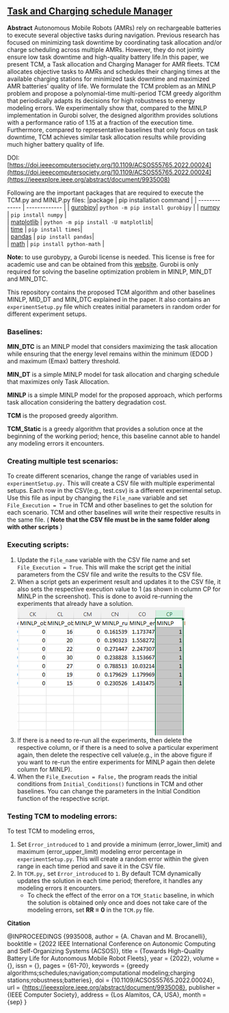 ## [**T**ask and **C**harging schedule **M**anager](https://doi.ieeecomputersociety.org/10.1109/ACSOS55765.2022.00024)

**Abstract**
Autonomous Mobile Robots (AMRs) rely on rechargeable batteries to execute several objective tasks during navigation. Previous research has focused on minimizing task downtime by coordinating task allocation and/or charge scheduling across multiple AMRs. However, they do not jointly ensure low task downtime and high-quality battery life.In this paper, we present TCM, a Task allocation and Charging Manager for AMR fleets. TCM allocates objective tasks to AMRs and schedules their charging times at the available charging stations for minimized task downtime and maximized AMR batteries’ quality of life. We formulate the TCM problem as an MINLP problem and propose a polynomial-time multi-period TCM greedy algorithm that periodically adapts its decisions for high robustness to energy modeling errors. We experimentally show that, compared to the MINLP implementation in Gurobi solver, the designed algorithm provides solutions with a performance ratio of 1.15 at a fraction of the execution time. Furthermore, compared to representative baselines that only focus on task downtime, TCM achieves similar task allocation results while providing much higher battery quality of life.

DOI: [https://doi.ieeecomputersociety.org/10.1109/ACSOS55765.2022.00024](https://doi.ieeecomputersociety.org/10.1109/ACSOS55765.2022.00024](https://ieeexplore.ieee.org/abstract/document/9935008)

Following are the important packages that are required to execute the TCM.py and MINLP.py files:
|package | pip installation command | 
| ------------- | ------------- | 
| [gurobipy](https://www.gurobi.com/documentation/9.5/quickstart_linux/cs_using_pip_to_install_gr.html)| `python -m pip install gurobipy`   | 
| [numpy](https://numpy.org/install/)  | `pip install numpy`  |   
| [matplotlib](https://matplotlib.org/stable/users/installing/index.html) | `python -m pip install -U matplotlib`|  
| [time](https://pypi.org/project/times/) | `pip install times`|  
| [pandas](https://pandas.pydata.org/docs/getting_started/install.html) | `pip install pandas`|  
| [math](https://pypi.org/project/python-math/) | `pip install python-math` |


**Note:** to use gurobypy, a Gurobi license is needed. This license is free for academic use and can be obtained from this [website](https://www.gurobi.com/academia/academic-program-and-licenses/). Gurobi is only required for solving the baseline optimization problem in MINLP, MIN_DT and MIN_DTC.


This repository contains the proposed TCM algorithm and other baselines MINLP, MID_DT and MIN_DTC explained in the paper. It also contains an `experimentSetup.py` file which creates initial parameters in random order for different experiment setups. 
### Baselines:
**MIN_DTC** is an MINLP model that considers maximizing the task allocation while ensuring that the energy level remains within the minimum (EDOD ) and maximum (Emax) battery threshold.
 
**MIN_DT** is a simple MINLP model for task allocation and charging schedule that maximizes only Task Allocation.

**MINLP** is a simple MINLP model for the proposed approach, which performs task allocation considering the battery degradation cost.

**TCM** is the proposed greedy algorithm. 

**TCM_Static** is a greedy algorithm that provides a solution once at the beginning of the working period; hence, this baseline cannot able to handel any modeling errors it encounters. 

### Creating multiple test scenarios:
To create different scenarios, change the range of variables used in `experimentSetup.py.` This will create a CSV file with multiple experimental setups. Each row in the CSV(e.g., test.csv) is a different experimental setup. Use this file as input by changing the `File_name` variable and set `File_Execution = True` in TCM and other baselines to get the solution for each scenario. TCM and other baselines will write their respective results in the same file. ( **Note that the CSV file must be in the same folder along with other scripts** )


### Executing scripts:
1. Update the `File_name` variable with the CSV file name and set `File_Execution = True`. This will make the script get the initial parameters from the CSV file and write the results to the CSV file. 
2. When a script gets an experiment result and updates it to the CSV file, it also sets the respective execution value to 1 (as shown in column CP for MINLP in the screenshot). This is done to avoid re-running the experiments that already have a solution. ![This is an image](https://github.com/aksharc2/Towards-High-Quality-Battery-Life-for-Autonomous-Mobile-Robot-Fleets/blob/main/MINLP.PNG)
3. If there is a need to re-run all the experiments, then delete the respective column, or if there is a need to solve a particular experiment again, then delete the respective cell value(e.g., in the above figure if you want to re-run the entire experiments for MINLP again then delete column for MINLP).
4. When the `File_Execution = False,` the program reads the initial conditions from `Initial_Conditions()` functions in TCM and other baselines. You can change the parameters in the Initial Condition function of the respective script. 


### Testing TCM to modeling errors:
To test TCM to modeling erros, 
1. Set `Error_introduced` to `1` and provide a minimum (error_lower_limit) and maximum (error_upper_limit) modeling error percentage in `experimentSetup.py`. This will create a random error within the given range in each time period and save it in the CSV file.
2. In `TCM.py,` set `Error_introduced` to `1`. By default TCM dynamically updates the solution in each time period; therefore, it handles any modeling errors it encounters. 
   - To check the effect of the error on a `TCM_Static` baseline, in which the solution is obtained only once and does not take care of the modeling errors, set **RR = 0** in the `TCM.py` file.



**Citation**

@INPROCEEDINGS {9935008,
author = {A. Chavan and M. Brocanelli},
booktitle = {2022 IEEE International Conference on Autonomic Computing and Self-Organizing Systems (ACSOS)},
title = {Towards High-Quality Battery Life for Autonomous Mobile Robot Fleets},
year = {2022},
volume = {},
issn = {},
pages = {61-70},
keywords = {greedy algorithms;schedules;navigation;computational modeling;charging stations;robustness;batteries},
doi = {10.1109/ACSOS55765.2022.00024},
url = {https://ieeexplore.ieee.org/abstract/document/9935008},
publisher = {IEEE Computer Society},
address = {Los Alamitos, CA, USA},
month = {sep}
}
